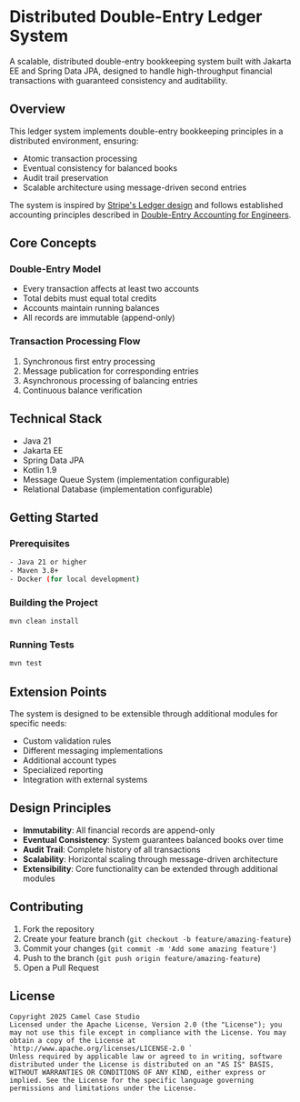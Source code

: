 # Distributed Double-Entry Ledger System

A scalable, distributed double-entry bookkeeping system built with Jakarta EE and Spring Data JPA, designed to handle
high-throughput financial transactions with guaranteed consistency and auditability.

## Overview

This ledger system implements double-entry bookkeeping principles in a distributed environment, ensuring:

- Atomic transaction processing
- Eventual consistency for balanced books
- Audit trail preservation
- Scalable architecture using message-driven second entries

The system is inspired
by [Stripe's Ledger design](https://stripe.com/blog/ledger-stripe-system-for-tracking-and-validating-money-movement) and
follows established accounting principles described
in [Double-Entry Accounting for Engineers](https://anvil.works/blog/double-entry-accounting-for-engineers).

## Core Concepts

### Double-Entry Model

- Every transaction affects at least two accounts
- Total debits must equal total credits
- Accounts maintain running balances
- All records are immutable (append-only)

### Transaction Processing Flow

1. Synchronous first entry processing
2. Message publication for corresponding entries
3. Asynchronous processing of balancing entries
4. Continuous balance verification

## Technical Stack

- Java 21
- Jakarta EE
- Spring Data JPA
- Kotlin 1.9
- Message Queue System (implementation configurable)
- Relational Database (implementation configurable)

## Getting Started

### Prerequisites

```bash
- Java 21 or higher
- Maven 3.8+
- Docker (for local development)
```

### Building the Project

```bash
mvn clean install
```

### Running Tests

```bash
mvn test
```

## Extension Points

The system is designed to be extensible through additional modules for specific needs:

- Custom validation rules
- Different messaging implementations
- Additional account types
- Specialized reporting
- Integration with external systems

## Design Principles

- **Immutability**: All financial records are append-only
- **Eventual Consistency**: System guarantees balanced books over time
- **Audit Trail**: Complete history of all transactions
- **Scalability**: Horizontal scaling through message-driven architecture
- **Extensibility**: Core functionality can be extended through additional modules

## Contributing

1. Fork the repository
2. Create your feature branch (`git checkout -b feature/amazing-feature`)
3. Commit your changes (`git commit -m 'Add some amazing feature'`)
4. Push to the branch (`git push origin feature/amazing-feature`)
5. Open a Pull Request

## License

```
Copyright 2025 Camel Case Studio
Licensed under the Apache License, Version 2.0 (the "License"); you may not use this file except in compliance with the License. You may obtain a copy of the License at
`http://www.apache.org/licenses/LICENSE-2.0 `
Unless required by applicable law or agreed to in writing, software distributed under the License is distributed on an "AS IS" BASIS, WITHOUT WARRANTIES OR CONDITIONS OF ANY KIND, either express or implied. See the License for the specific language governing permissions and limitations under the License.
```

